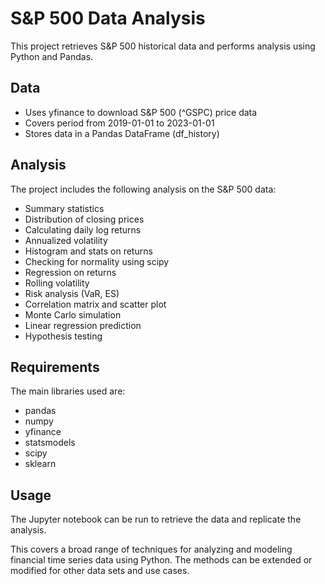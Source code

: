 # S&P 500 Data Analysis

This project retrieves S&P 500 historical data and performs analysis using Python and Pandas.

## Data

- Uses yfinance to download S&P 500 (^GSPC) price data
- Covers period from 2019-01-01 to 2023-01-01
- Stores data in a Pandas DataFrame (df_history)

## Analysis

The project includes the following analysis on the S&P 500 data:

- Summary statistics
- Distribution of closing prices
- Calculating daily log returns
- Annualized volatility
- Histogram and stats on returns
- Checking for normality using scipy
- Regression on returns
- Rolling volatility
- Risk analysis (VaR, ES) 
- Correlation matrix and scatter plot
- Monte Carlo simulation
- Linear regression prediction
- Hypothesis testing

## Requirements

The main libraries used are:

- pandas 
- numpy
- yfinance
- statsmodels
- scipy
- sklearn

## Usage

The Jupyter notebook can be run to retrieve the data and replicate the analysis.

This covers a broad range of techniques for analyzing and modeling financial time series data using Python. The methods can be extended or modified for other data sets and use cases.